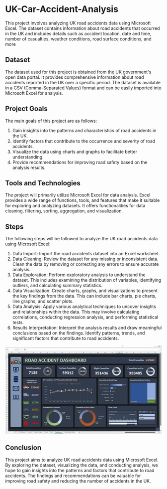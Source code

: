# UK-Car-Accident-Analysis
This project involves analyzing UK road accidents data using Microsoft Excel. The dataset contains information about road accidents that occurred in the UK and includes details such as accident location, date and time, number of casualties, weather conditions, road surface conditions, and more

## Dataset
The dataset used for this project is obtained from the UK government's open data portal. It provides comprehensive information about road accidents reported in the UK over a specific period. The dataset is available in a CSV (Comma-Separated Values) format and can be easily imported into Microsoft Excel for analysis.
## Project Goals
The main goals of this project are as follows:

1. Gain insights into the patterns and characteristics of road accidents in the UK.
2. Identify factors that contribute to the occurrence and severity of road accidents.
3. Visualize the data using charts and graphs to facilitate better understanding.
4. Provide recommendations for improving road safety based on the analysis results.

## Tools and Technologies
The project will primarily utilize Microsoft Excel for data analysis. Excel provides a wide range of functions, tools, and features that make it suitable for exploring and analyzing datasets. It offers functionalities for data cleaning, filtering, sorting, aggregation, and visualization.

## Steps
The following steps will be followed to analyze the UK road accidents data using Microsoft Excel:

1. Data Import: Import the road accidents dataset into an Excel worksheet.
2. Data Cleaning: Review the dataset for any missing or inconsistent data. Clean the data by removing or correcting any errors to ensure accurate analysis.
3. Data Exploration: Perform exploratory analysis to understand the dataset. This includes examining the distribution of variables, identifying outliers, and calculating summary statistics.
4. Data Visualization: Create charts, graphs, and visualizations to present the key findings from the data. This can include bar charts, pie charts, line graphs, and scatter plots.
5. Data Analysis: Apply various analytical techniques to uncover insights and relationships within the data. This may involve calculating correlations, conducting regression analysis, and performing statistical tests.
6. Results Interpretation: Interpret the analysis results and draw meaningful conclusions based on the findings. Identify patterns, trends, and significant factors that contribute to road accidents.

![Dashboard Image](RoadAccident%20Dashboard.jpeg)

## Conclusion
This project aims to analyze UK road accidents data using Microsoft Excel. By exploring the dataset, visualizing the data, and conducting analysis, we hope to gain insights into the patterns and factors that contribute to road accidents. The findings and recommendations can be valuable for improving road safety and reducing the number of accidents in the UK.
